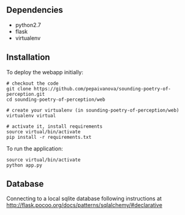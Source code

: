 

Dependencies
------------

 * python2.7
 * flask
 * virtualenv

Installation
------------

To deploy the webapp initially:
```
# checkout the code
git clone https://github.com/pepaivanova/sounding-poetry-of-perception.git
cd sounding-poetry-of-perception/web

# create your virtualenv (in sounding-poetry-of-perception/web)
virtualenv virtual

# activate it, install requirements
source virtual/bin/activate
pip install -r requirements.txt
```

To run the application:

```
source virtual/bin/activate
python app.py
```

Database
--------

Connecting to a local sqlite database following instructions at
http://flask.pocoo.org/docs/patterns/sqlalchemy/#declarative


